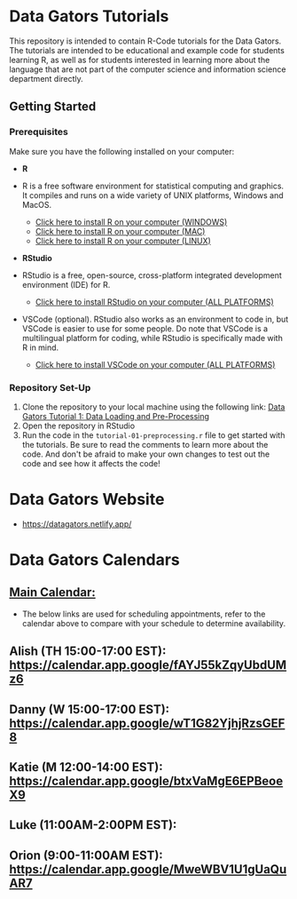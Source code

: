 # Data Gators Tutorials

This repository is intended to contain R-Code tutorials for the Data Gators. The tutorials are intended to be educational and example code for students learning R, as well as for students interested in learning more about the language that are not part of the computer science and information science department directly.

## Getting Started

### Prerequisites

Make sure you have the following installed on your computer:

- **R**
- R is a free software environment for statistical computing and graphics. It compiles and runs on a wide variety of UNIX platforms, Windows and MacOS.
  - [Click here to install R on your computer (WINDOWS)](https://cran.r-project.org/bin/windows/base/)
  - [Click here to install R on your computer (MAC)](https://cran.r-project.org/bin/macosx/)
  - [Click here to install R on your computer (LINUX)](https://cran.r-project.org/bin/linux/)

- **RStudio**
- RStudio is a free, open-source, cross-platform integrated development environment (IDE) for R.
  - [Click here to install RStudio on your computer (ALL PLATFORMS)](https://posit.co/download/rstudio-desktop/)
- VSCode (optional). RStudio also works as an environment to code in, but VSCode is easier to use for some people. Do note that VSCode is a multilingual platform for coding, while RStudio is specifically made with R in mind.
  - [Click here to install VSCode on your computer (ALL PLATFORMS)](https://code.visualstudio.com/Download)

### Repository Set-Up

1. Clone the repository to your local machine using the following link: [Data Gators Tutorial 1: Data Loading and Pre-Processing]()
2. Open the repository in RStudio
3. Run the code in the `tutorial-01-preprocessing.r` file to get started with the tutorials. Be sure to read the comments to learn more about the code. And don't be afraid to make your own changes to test out the code and see how it affects the code!

# Data Gators Website
- https://datagators.netlify.app/
# Data Gators Calendars

## [Main Calendar:](https://calendar.google.com/calendar/u/0/r?cid=Y19lOWY2YjRmZGU3ZjQ5MWZmZjI3NjdjZGJhOGY3N2ZlMmE5MjQxZTViYmFhNDU4NDFkNDAzODI5MmNjMWY3MWZhQGdyb3VwLmNhbGVuZGFyLmdvb2dsZS5jb20)
- The below links are used for scheduling appointments, refer to the calendar above to compare with your schedule to determine availability.

## Alish (TH 15:00-17:00 EST): https://calendar.app.google/fAYJ55kZqyUbdUMz6

## Danny (W 15:00-17:00 EST): https://calendar.app.google/wT1G82YjhjRzsGEF8

## Katie (M 12:00-14:00 EST): https://calendar.app.google/btxVaMgE6EPBeoeX9

## Luke (11:00AM-2:00PM EST): 

## Orion (9:00-11:00AM EST): https://calendar.app.google/MweWBV1U1gUaQuAR7
